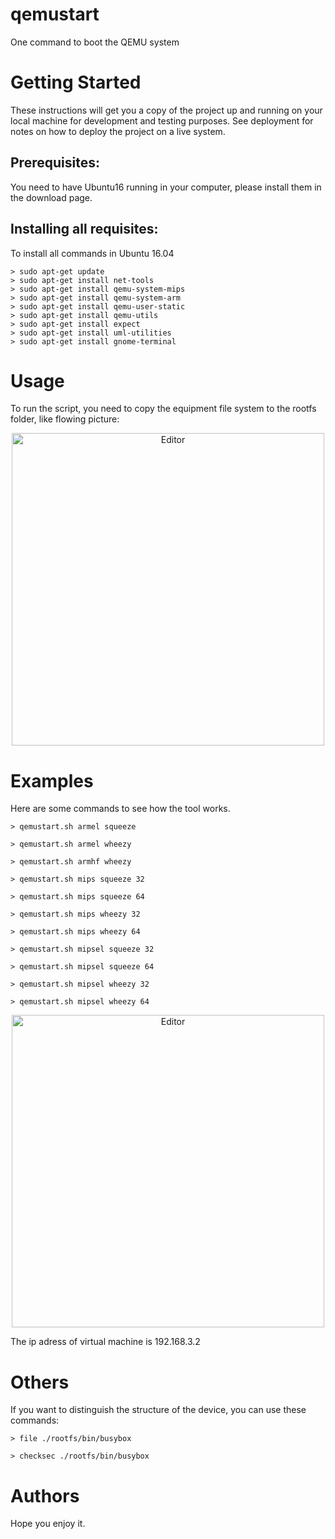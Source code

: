 # qemustart
One command to boot the QEMU system

# Getting Started

These instructions will get you a copy of the project up and running on your local machine for development and testing purposes. See deployment for notes on how to deploy the project on a live system.

## Prerequisites:

You need to have Ubuntu16 running in your computer, please install them in the download page.

## Installing all requisites:

To install all commands in Ubuntu 16.04 

```
> sudo apt-get update
> sudo apt-get install net-tools
> sudo apt-get install qemu-system-mips
> sudo apt-get install qemu-system-arm
> sudo apt-get install qemu-user-static
> sudo apt-get install qemu-utils
> sudo apt-get install expect
> sudo apt-get install uml-utilities
> sudo apt-get install gnome-terminal
```

# Usage

To run the script, you need to copy the equipment file system to the rootfs folder, like flowing picture:

<div align="center">
	<img src="./rootfs_pic.png" alt="Editor" width="500">
</div>

# Examples

Here are some commands to see how the tool works.

```
> qemustart.sh armel squeeze

> qemustart.sh armel wheezy
 
> qemustart.sh armhf wheezy

> qemustart.sh mips squeeze 32

> qemustart.sh mips squeeze 64

> qemustart.sh mips wheezy 32

> qemustart.sh mips wheezy 64

> qemustart.sh mipsel squeeze 32

> qemustart.sh mipsel squeeze 64

> qemustart.sh mipsel wheezy 32

> qemustart.sh mipsel wheezy 64
```

<div align="center">
	<img src="./runvm_pic.png" alt="Editor" width="500">
</div>

The ip adress of virtual machine is 192.168.3.2

# Others

If you want to distinguish the structure of the device, you can use these commands:

```
> file ./rootfs/bin/busybox

> checksec ./rootfs/bin/busybox
```

# Authors

Hope you enjoy it.
